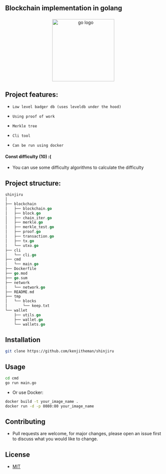 ## Blockchain implementation in golang

###

<div align="center">
  <img src="https://cdn.jsdelivr.net/gh/devicons/devicon/icons/go/go-original.svg" height="200" alt="go logo"  />
</div>

###

## Project features:

- `Low level badger db (uses leveldb under the hood)`

- `Using proof of work`

- `Merkle tree`

- `Cli tool`

- `Can be run using docker`

#### Const difficulty (10) :(

- You can use some difficulty algorithms to calculate the difficulty

## Project structure:

```go
shinjiru
│
├── blockchain
│   ├── blockchain.go
│   ├── block.go
│   ├── chain_iter.go
│   ├── merkle.go
│   ├── merkle_test.go
│   ├── proof.go
│   ├── transaction.go
│   ├── tx.go
│   └── utxo.go
├── cli
│   └── cli.go
├── cmd
│   └── main.go
├── Dockerfile
├── go.mod
├── go.sum
├── network
│   └── network.go
├── README.md
├── tmp
│   └── blocks
│       └── keep.txt
└── wallet
    ├── utils.go
    ├── wallet.go
    └── wallets.go
```

## Installation

```sh
git clone https://github.com/kenjitheman/shinjiru
```

## Usage

```sh
cd cmd
go run main.go
```

- Or use Docker:

```sh
docker build -t your_image_name .
docker run -d -p 8080:80 your_image_name
```

## Contributing

- Pull requests are welcome, for major changes, please open an issue first to
  discuss what you would like to change.

## License

- [MIT](https://choosealicense.com/licenses/mit/)
